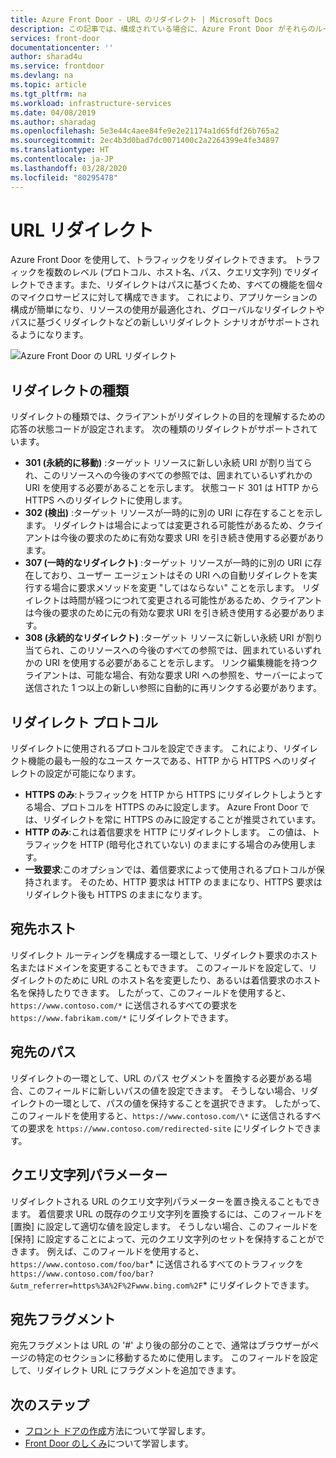 ```yaml
---
title: Azure Front Door - URL のリダイレクト | Microsoft Docs
description: この記事では、構成されている場合に、Azure Front Door がそれらのルートの URL リダイレクトをサポートする仕組みについて説明します。
services: front-door
documentationcenter: ''
author: sharad4u
ms.service: frontdoor
ms.devlang: na
ms.topic: article
ms.tgt_pltfrm: na
ms.workload: infrastructure-services
ms.date: 04/08/2019
ms.author: sharadag
ms.openlocfilehash: 5e3e44c4aee84fe9e2e21174a1d65fdf26b765a2
ms.sourcegitcommit: 2ec4b3d0bad7dc0071400c2a2264399e4fe34897
ms.translationtype: HT
ms.contentlocale: ja-JP
ms.lasthandoff: 03/28/2020
ms.locfileid: "80295478"
---
```

# <a name="url-redirect"></a>URL リダイレクト
Azure Front Door を使用して、トラフィックをリダイレクトできます。 トラフィックを複数のレベル (プロトコル、ホスト名、パス、クエリ文字列) でリダイレクトできます。また、リダイレクトはパスに基づくため、すべての機能を個々のマイクロサービスに対して構成できます。 これにより、アプリケーションの構成が簡単になり、リソースの使用が最適化され、グローバルなリダイレクトやパスに基づくリダイレクトなどの新しいリダイレクト シナリオがサポートされるようになります。
</br>

![Azure Front Door の URL リダイレクト][1]

## <a name="redirection-types"></a>リダイレクトの種類
リダイレクトの種類では、クライアントがリダイレクトの目的を理解するための応答の状態コードが設定されます。 次の種類のリダイレクトがサポートされています。

- **301 (永続的に移動)** :ターゲット リソースに新しい永続 URI が割り当てられ、このリソースへの今後のすべての参照では、囲まれているいずれかの URI を使用する必要があることを示します。 状態コード 301 は HTTP から HTTPS へのリダイレクトに使用します。 
- **302 (検出)** :ターゲット リソースが一時的に別の URI に存在することを示します。 リダイレクトは場合によっては変更される可能性があるため、クライアントは今後の要求のために有効な要求 URI を引き続き使用する必要があります。
- **307 (一時的なリダイレクト)** :ターゲット リソースが一時的に別の URI に存在しており、ユーザー エージェントはその URI への自動リダイレクトを実行する場合に要求メソッドを変更 "してはならない" ことを示します。 リダイレクトは時間が経つにつれて変更される可能性があるため、クライアントは今後の要求のために元の有効な要求 URI を引き続き使用する必要があります。
- **308 (永続的なリダイレクト)** :ターゲット リソースに新しい永続 URI が割り当てられ、このリソースへの今後のすべての参照では、囲まれているいずれかの URI を使用する必要があることを示します。 リンク編集機能を持つクライアントは、可能な場合、有効な要求 URI への参照を、サーバーによって送信された 1 つ以上の新しい参照に自動的に再リンクする必要があります。

## <a name="redirection-protocol"></a>リダイレクト プロトコル
リダイレクトに使用されるプロトコルを設定できます。 これにより、リダイレクト機能の最も一般的なユース ケースである、HTTP から HTTPS へのリダイレクトの設定が可能になります。

- **HTTPS のみ**:トラフィックを HTTP から HTTPS にリダイレクトしようとする場合、プロトコルを HTTPS のみに設定します。 Azure Front Door では、リダイレクトを常に HTTPS のみに設定することが推奨されています。
- **HTTP のみ**:これは着信要求を HTTP にリダイレクトします。 この値は、トラフィックを HTTP (暗号化されていない) のままにする場合のみ使用します。
- **一致要求**:このオプションでは、着信要求によって使用されるプロトコルが保持されます。 そのため、HTTP 要求は HTTP のままになり、HTTPS 要求はリダイレクト後も HTTPS のままになります。

## <a name="destination-host"></a>宛先ホスト
リダイレクト ルーティングを構成する一環として、リダイレクト要求のホスト名またはドメインを変更することもできます。 このフィールドを設定して、リダイレクトのために URL のホスト名を変更したり、あるいは着信要求のホスト名を保持したりできます。 したがって、このフィールドを使用すると、`https://www.contoso.com/*` に送信されるすべての要求を `https://www.fabrikam.com/*` にリダイレクトできます。

## <a name="destination-path"></a>宛先のパス
リダイレクトの一環として、URL のパス セグメントを置換する必要がある場合、このフィールドに新しいパスの値を設定できます。 そうしない場合、リダイレクトの一環として、パスの値を保持することを選択できます。 したがって、このフィールドを使用すると、`https://www.contoso.com/\*` に送信されるすべての要求を `https://www.contoso.com/redirected-site` にリダイレクトできます。

## <a name="query-string-parameters"></a>クエリ文字列パラメーター
リダイレクトされる URL のクエリ文字列パラメーターを置き換えることもできます。 着信要求 URL の既存のクエリ文字列を置換するには、このフィールドを [置換] に設定して適切な値を設定します。 そうしない場合、このフィールドを [保持] に設定することによって、元のクエリ文字列のセットを保持することができます。 例えば、このフィールドを使用すると、`https://www.contoso.com/foo/bar`* に送信されるすべてのトラフィックを `https://www.contoso.com/foo/bar?&utm_referrer=https%3A%2F%2Fwww.bing.com%2F`* にリダイレクトできます。 

## <a name="destination-fragment"></a>宛先フラグメント
宛先フラグメントは URL の '#' より後の部分のことで、通常はブラウザーがページの特定のセクションに移動するために使用します。 このフィールドを設定して、リダイレクト URL にフラグメントを追加できます。

## <a name="next-steps"></a>次のステップ

- [フロント ドアの作成](quickstart-create-front-door.md)方法について学習します。
- [Front Door のしくみ](front-door-routing-architecture.md)について学習します。

<!--Image references-->
[1]: ./media/front-door-url-redirect/front-door-url-redirect.png